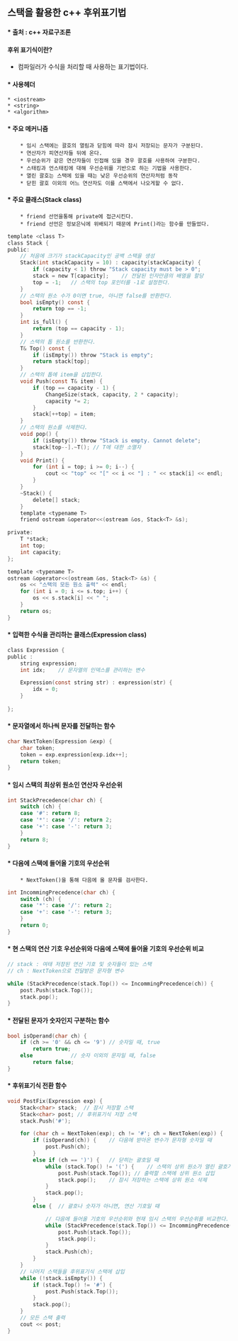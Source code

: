 ## 스택을 활용한 c++ 후위표기법   
#### * 출처 : c++ 자료구조론   

#### 후위 표기식이란?   
* 컴파일러가 수식을 처리할 때 사용하는 표기법이다.   


#### * 사용헤더   
	* <iostream>   
	* <string>   
	* <algorithm>   

#### * 주요 메커니즘   
		* 임시 스택에는 괄호의 열림과 닫힘에 따라 잠시 저장되는 문자가 구분된다.   
		* 연산자가 피연산자들 뒤에 온다.
		* 우선순위가 같은 연산자들이 인접해 있을 경우 괄호를 사용하여 구분한다.
		* 스태킹과 언스태킹에 대해 우선순위를 기반으로 하는 기법을 사용한다.
		* 열린 괄호는 스택에 있을 때는 낮은 우선순위의 연산자처럼 동작
		* 닫힌 괄호 이외의 어느 연산자도 이를 스택에서 나오게할 수 없다.

#### * 주요 클래스(Stack class)   
 		* friend 선언을통해 private에 접근시킨다.
		* friend 선언은 정보은닉에 위배되기 때문에 Print()라는 함수를 만들었다.   

```c
template <class T>
class Stack {
public:
	// 처음에 크기가 stackCapacity인 공백 스택을 생성
	Stack(int stackCapacity = 10) : capacity(stackCapacity) {
		if (capacity < 1) throw "Stack capacity must be > 0";
		stack = new T[capacity];	// 전달된 인자만큼의 배열을 할당
		top = -1;	// 스택의 top 포인터를 -1로 설정한다. 
	}
	// 스택의 원소 수가 0이면 true, 아니면 false를 반환한다.
	bool isEmpty() const {
		return top == -1;
	}
	int is_full() {
		return (top == capacity - 1);
	}
	// 스택의 톱 원소를 반환한다.
	T& Top() const {
		if (isEmpty()) throw "Stack is empty";
		return stack[top];
	}
	// 스택의 톱에 item을 삽입한다.
	void Push(const T& item) {
		if (top == capacity - 1) {
			ChangeSize(stack, capacity, 2 * capacity);
			capacity *= 2;
		}
		stack[++top] = item;
	}
	// 스택의 원소를 삭제한다.
	void pop() {
		if (isEmpty()) throw "Stack is empty. Cannot delete";
		stack[top--].~T(); // T에 대한 소멸자
	}
	void Print() {
		for (int i = top; i >= 0; i--) {
			cout << "top" << "[" << i << "] : " << stack[i] << endl;
		}
	}
	~Stack() {
		delete[] stack;
	}
	template <typename T>
	friend ostream &operator<<(ostream &os, Stack<T> &s);

private:
	T *stack;
	int top;
	int capacity;
};

template <typename T>
ostream &operator<<(ostream &os, Stack<T> &s) {
	os << "스택의 모든 원소 출력" << endl;
	for (int i = 0; i <= s.top; i++) {
		os << s.stack[i] << " ";
	}
	return os;
}

```   

#### * 입력한 수식을 관리하는 클래스(Expression class)   

```c
class Expression {
public :
	string expression;
	int idx;	// 문자열의 인덱스를 관리하는 변수 

	Expression(const string str) : expression(str) {
		idx = 0;
	}
	
};
```   

#### * 문자열에서 하나씩 문자를 전달하는 함수   
 

```c
char NextToken(Expression &exp) {
	char token;
	token = exp.expression[exp.idx++];
	return token;
}
```

#### * 임시 스택의 최상위 원소인 연산자 우선순위   

```c
int StackPrecedence(char ch) {
	switch (ch) {
	case '#': return 8;
	case '*': case '/': return 2;
	case '+': case '-': return 3;
	}
	return 8;
}
```   

#### * 다음에 스택에 들어올 기호의 우선순위   
		* NextToken()을 통해 다음에 올 문자를 검사한다.   

```c
int IncommingPrecedence(char ch) {
	switch (ch) {
	case '*': case '/': return 2;
	case '+': case '-': return 3;
	}
	return 0;
}
```   
#### * 현 스택의 연산 기호 우선순위와 다음에 스택에 들어올 기호의 우선순위 비교   

```c
// stack : 여태 저장된 연산 기호 및 숫자들이 있는 스택
// ch : NextToken으로 전달받은 문자형 변수 

while (StackPrecedence(stack.Top()) <= IncommingPrecedence(ch)) {	
	post.Push(stack.Top());
	stack.pop();
}
```
#### * 전달된 문자가 숫자인지 구분하는 함수   

```c
bool isOperand(char ch) {
	if (ch >= '0' && ch <= '9')	// 숫자일 때, true
		return true;
	else			// 숫자 이외의 문자일 때, false
		return false;
}
```   

#### * 후위표기식 전환 함수   

```c
void PostFix(Expression exp) {
	Stack<char> stack;	// 잠시 저장할 스택
	Stack<char> post; // 후위표기식 저장 스택 
	stack.Push('#');

	for (char ch = NextToken(exp); ch != '#'; ch = NextToken(exp)) {
		if (isOperand(ch)) {	// 다음에 받아온 변수가 문자형 숫자일 때
			post.Push(ch);
		}
		else if (ch == ')') {	// 닫히는 괄호일 때
			while (stack.Top() != '(') {	// 스택의 상위 원소가 열린 괄호가 아닐 때
				post.Push(stack.Top());	// 출력할 스택에 상위 원소 삽입
				stack.pop();	// 잠시 저장하는 스택에 상위 원소 삭제
			}
			stack.pop();
		}
		else {	// 괄호나 숫자가 아니면, 연산 기호일 때

			// 다음에 들어올 기호의 우선순위와 현재 임시 스택의 우선순위를 비교한다.
			while (StackPrecedence(stack.Top()) <= IncommingPrecedence(ch)) {	// 연산자 우선순위 확인
				post.Push(stack.Top());
				stack.pop();
			}
			stack.Push(ch);
		}
	}
	// 나머지 스택들을 후위표기식 스택에 삽입
	while (!stack.isEmpty()) {
		if (stack.Top() != '#') {
			post.Push(stack.Top());
		}
		stack.pop();
	}
	// 모든 스택 출력
	cout << post;
}
```
